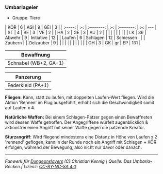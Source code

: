 ### Umbarlageier

- Gruppe: Tiere

|   KÖR   |  6  |    AGI     |  9  |    GEI     |  3  |
| :-----: | :-: | :--------: | :-: | :--------: | :-: | --- |
|   ST    |  4  |     BE     |  3  |     VE     |  2  |
|   HÄ    |  2  |     GE     |  3  |     AU     |  2  |
|         |     |            |     |            |     |     |
|   LK    | 36  |   Abwehr   |  9  | Initiative | 12  |
| Laufen  |  6  |  Schlagen  | 12  | Schiessen  |     |
| Zaubern |     | Zielzauber |  9  |            |     |
|         |     |            |     |            |     |     |
|   GH    |  3  |     GK     | gr  |     EP     | 131 |

|      Bewaffnung       |
| :-------------------: |
| Schnabel (WB+2, GA-1) |

|     Panzerung     |
| :---------------: |
| Federkleid (PA+1) |

**Fliegen:** Kann, statt zu laufen, mit doppelten Laufen-Wert fliegen. Wird die Aktion 'Rennen' im Flug ausgeführt, erhöht sich die Geschwindigkeit somit auf Laufen x 4.

**Natürliche Waffen:** Bei einem Schlagen-Patzer gegen einen Bewaffneten wird dessen Waffe getroffen. Der Angegriffene würfelt augenblicklich & aktionsfrei einen Angriff mit seiner Waffe gegen die patzende Kreatur.

**Sturzangriff:** Wird fliegend mindestens eine Distanz in Höhe von Laufen x 2 'rennend' geflogen, kann in der Runde noch ein Angriff mit Schlagen + KÖR erfolgen, während der Bewegung, also nicht nur davor oder danach.

---

_Fanwerk für [Dungeonslayers](https://www.dungeonslayers.net/) (C) Christian Kennig | Quelle: Das Umbarla-Becken | Lizenz: [CC-BY-NC-SA 4.0](https://creativecommons.org/licenses/by-nc-sa/4.0/deed.de)_
